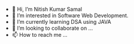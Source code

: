 - 👋 Hi, I’m Nitish Kumar Samal
- 👀 I’m interested in Software Web Development.
- 🌱 I’m currently learning DSA using JAVA
- 💞️ I’m looking to collaborate on ...
- 📫 How to reach me ...

<!---
nitishkumar31 is a ✨ special ✨ repository because its `README.md` (this file) appears on your GitHub profile.
You can click the Preview link to take a look at your changes.
--->
